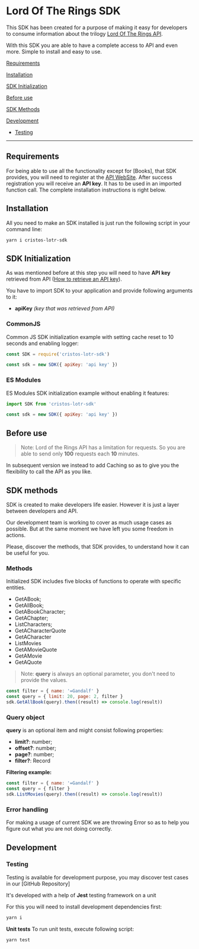 # Lord Of The Rings SDK

This SDK has been created for a purpose of making it easy for developers to consume information about the trilogy [Lord Of The Rings API](https://the-one-api.dev/v2).

With this SDK you are able to have a complete access to API and even more.
Simple to install and easy to use.

[Requirements](#requirements)

[Installation](#installation)

[SDK Initialization](#sdk-initialization)

[Before use](#before-use)

[SDK Methods](#sdk-methods)

[Development](#development)

- [Testing](#testing)

---

## Requirements

For being able to use all the functionality except for [Books], that SDK provides, you will need to register at the [API WebSite](https://the-one-api.dev/sign-up).
After success registration you will receive an **API key**. It has to be used in an imported function call.
The complete installation instructions is right below.

## Installation

All you need to make an SDK installed is just run the following script in your command line:

```bash
yarn i cristos-lotr-sdk
```

## SDK Initialization

As was mentioned before at this step you will need to have **API key** retrieved from API ([How to retrieve an API key](#requirements)).

You have to import SDK to your application and provide following arguments to it:

- **apiKey** _(key that was retrieved from API)_

### CommonJS

Common JS SDK initialization example with setting cache reset to 10 seconds and enabling logger:

```javascript
const SDK = require('cristos-lotr-sdk')

const sdk = new SDK({ apiKey: 'api key' })
```

### ES Modules

ES Modules SDK initialization example without enabling it features:

```javascript
import SDK from 'cristos-lotr-sdk'

const sdk = new SDK({ apiKey: 'api key' })
```

## Before use

> Note: Lord of the Rings API has a limitation for requests. So you are able to send only **100** requests each **10** minutes.

In subsequent version we instead to add Caching so as to give you the flexibility to call the API as you like.

## SDK methods

SDK is created to make developers life easier. However it is just a layer between developers and API.

Our development team is working to cover as much usage cases as possible. But at the same moment we have left you some freedom in actions.

Please, discover the methods, that SDK provides, to understand how it can be useful for you.

### Methods

Initialized SDK includes five blocks of functions to operate with specific entities.

- GetABook;
- GetAllBook;
- GetABookCharacter;
- GetAChapter;
- ListCharacters;
- GetACharacterQuote
- GetACharacter
- ListMovies
- GetAMovieQuote
- GetAMovie
- GetAQuote

> Note: **query** is always an optional parameter, you don't need to provide the values.

```javascript
const filter = { name: '=Gandalf' }
const query = { limit: 20, page: 2, filter }
sdk.GetAllBook(query).then((result) => console.log(result))
```

### Query object

**query** is an optional item and might consist following properties:

- **limit?**: number;
- **offset?**: number;
- **page?**: number;
- **filter?**: Record<string string>

**Filtering example:**

```javascript
const filter = { name: '=Gandalf' }
const query = { filter }
sdk.ListMovies(query).then((result) => console.log(result))
```

### Error handling

For making a usage of current SDK we are throwing Error so as to help you figure out what you are not doing correctly.

## Development

### Testing

Testing is available for development purpose, you may discover test cases in our [GitHub Repository]

It's developed with a help of **Jest** testing framework on a unit

For this you will need to install development dependencies first:

```bash
yarn i
```

**Unit tests**
To run unit tests, execute following script:

```bash
yarn test
```

